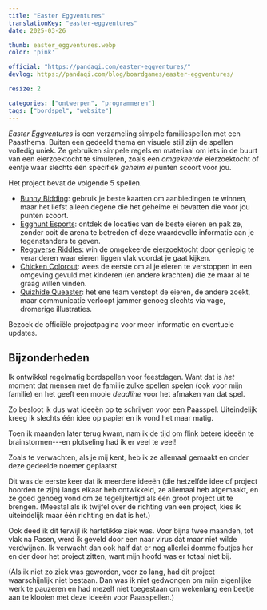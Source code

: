 ```yaml
---
title: "Easter Eggventures"
translationKey: "easter-eggventures"
date: 2025-03-26

thumb: easter_eggventures.webp
color: 'pink'

official: "https://pandaqi.com/easter-eggventures/"
devlog: https://pandaqi.com/blog/boardgames/easter-eggventures/

resize: 2

categories: ["ontwerpen", "programmeren"]
tags: ["bordspel", "website"]
---
```


_Easter Eggventures_ is een verzameling simpele familiespellen met een Paasthema. Buiten een gedeeld thema en visuele stijl zijn de spellen volledig uniek. Ze gebruiken simpele regels en materiaal om iets in de buurt van een eierzoektocht te simuleren, zoals een _omgekeerde_ eierzoektocht of eentje waar slechts één specifiek _geheim ei_ punten scoort voor jou.

Het project bevat de volgende 5 spellen.

* [Bunny Bidding](https://pandaqi.com/easter-eggventures/play/bunny-bidding/): gebruik je beste kaarten om aanbiedingen te winnen, maar het liefst alleen degene die het geheime ei bevatten die voor jou punten scoort.
* [Egghunt Esports](https://pandaqi.com/easter-eggventures/play/egghunt-esports/): ontdek de locaties van de beste eieren en pak ze, zonder ooit de arena te betreden of deze waardevolle informatie aan je tegenstanders te geven.
* [Reggverse Riddles](https://pandaqi.com/easter-eggventures/play/reggverse-riddles/): win de omgekeerde eierzoektocht door geniepig te veranderen waar eieren liggen vlak voordat je gaat kijken.
* [Chicken Colorout](https://pandaqi.com/easter-eggventures/play/chicken-colorout/): wees de eerste om al je eieren te verstoppen in een omgeving gevuld met kinderen (en andere krachten) die ze maar al te graag willen vinden.
* [Quizhide Queaster](https://pandaqi.com/easter-eggventures/play/quizhide-queaster): het ene team verstopt de eieren, de andere zoekt, maar communicatie verloopt jammer genoeg slechts via vage, dromerige illustraties.

Bezoek de officiële projectpagina voor meer informatie en eventuele updates.

## Bijzonderheden

Ik ontwikkel regelmatig bordspellen voor feestdagen. Want dat is _het_ moment dat mensen met de familie zulke spellen spelen (ook voor mijn familie) en het geeft een mooie _deadline_ voor het afmaken van dat spel.

Zo besloot ik dus wat ideeën op te schrijven voor een Paasspel. Uiteindelijk kreeg ik slechts één idee op papier en ik vond het maar matig.

Toen ik maanden later terug kwam, nam ik de tijd om flink betere ideeën te brainstormen---en plotseling had ik er veel te veel!

Zoals te verwachten, als je mij kent, heb ik ze allemaal gemaakt en onder deze gedeelde noemer geplaatst.

Dit was de eerste keer dat ik meerdere ideeën (die hetzelfde idee of project hoorden te zijn) langs elkaar heb ontwikkeld, ze allemaal heb afgemaakt, en ze goed genoeg vond om ze tegelijkertijd als één groot project uit te brengen. (Meestal als ik twijfel over de richting van een project, kies ik uiteindelijk maar één richting en dat is het.)

Ook deed ik dit terwijl ik hartstikke ziek was. Voor bijna twee maanden, tot vlak na Pasen, werd ik geveld door een naar virus dat maar niet wilde verdwijnen. Ik verwacht dan ook half dat er nog allerlei domme foutjes her en der door het project zitten, want mijn hoofd was er totaal niet bij.

(Als ik niet zo ziek was geworden, voor zo lang, had dit project waarschijnlijk niet bestaan. Dan was ik niet gedwongen om mijn eigenlijke werk te pauzeren en had mezelf niet toegestaan om wekenlang een beetje aan te klooien met deze ideeën voor Paasspellen.)